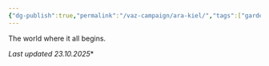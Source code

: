 ```yaml
---
{"dg-publish":true,"permalink":"/vaz-campaign/ara-kiel/","tags":["gardenEntry"]}
---
```


The world where it all begins.

*Last updated 23.10.2025**